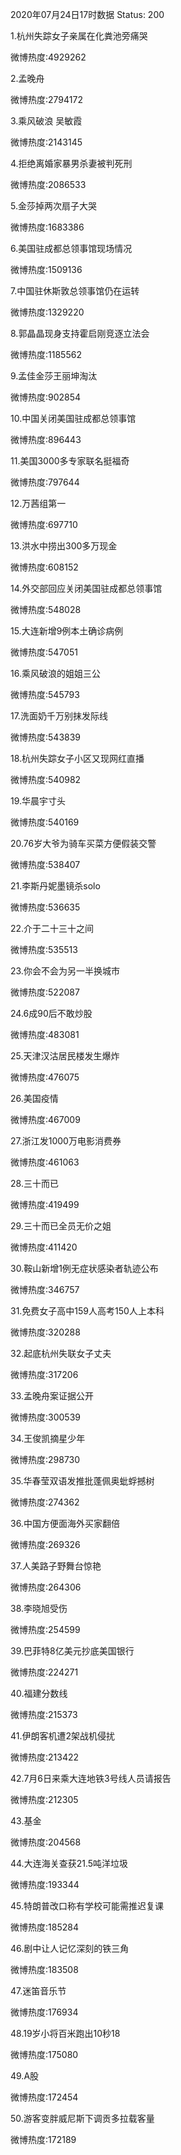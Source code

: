 2020年07月24日17时数据
Status: 200

1.杭州失踪女子亲属在化粪池旁痛哭

微博热度:4929262

2.孟晚舟

微博热度:2794172

3.乘风破浪 吴敏霞

微博热度:2143145

4.拒绝离婚家暴男杀妻被判死刑

微博热度:2086533

5.金莎掉两次扇子大哭

微博热度:1683386

6.美国驻成都总领事馆现场情况

微博热度:1509136

7.中国驻休斯敦总领事馆仍在运转

微博热度:1329220

8.郭晶晶现身支持霍启刚竞逐立法会

微博热度:1185562

9.孟佳金莎王丽坤淘汰

微博热度:902854

10.中国关闭美国驻成都总领事馆

微博热度:896443

11.美国3000多专家联名挺福奇

微博热度:797644

12.万茜组第一

微博热度:697710

13.洪水中捞出300多万现金

微博热度:608152

14.外交部回应关闭美国驻成都总领事馆

微博热度:548028

15.大连新增9例本土确诊病例

微博热度:547051

16.乘风破浪的姐姐三公

微博热度:545793

17.洗面奶千万别抹发际线

微博热度:543839

18.杭州失踪女子小区又现网红直播

微博热度:540982

19.华晨宇寸头

微博热度:540169

20.76岁大爷为骑车买菜方便假装交警

微博热度:538407

21.李斯丹妮墨镜杀solo

微博热度:536635

22.介于二十三十之间

微博热度:535513

23.你会不会为另一半换城市

微博热度:522087

24.6成90后不敢炒股

微博热度:483081

25.天津汉沽居民楼发生爆炸

微博热度:476075

26.美国疫情

微博热度:467009

27.浙江发1000万电影消费券

微博热度:461063

28.三十而已

微博热度:419499

29.三十而已全员无价之姐

微博热度:411420

30.鞍山新增1例无症状感染者轨迹公布

微博热度:346757

31.免费女子高中159人高考150人上本科

微博热度:320288

32.起底杭州失联女子丈夫

微博热度:317206

33.孟晚舟案证据公开

微博热度:300539

34.王俊凯摘星少年

微博热度:298730

35.华春莹双语发推批蓬佩奥蚍蜉撼树

微博热度:274362

36.中国方便面海外买家翻倍

微博热度:269326

37.人美路子野舞台惊艳

微博热度:264306

38.李晓旭受伤

微博热度:254599

39.巴菲特8亿美元抄底美国银行

微博热度:224271

40.福建分数线

微博热度:215373

41.伊朗客机遭2架战机侵扰

微博热度:213422

42.7月6日来乘大连地铁3号线人员请报告

微博热度:212305

43.基金

微博热度:204568

44.大连海关查获21.5吨洋垃圾

微博热度:193344

45.特朗普改口称有学校可能需推迟复课

微博热度:185284

46.剧中让人记忆深刻的铁三角

微博热度:183508

47.迷笛音乐节

微博热度:176934

48.19岁小将百米跑出10秒18

微博热度:175080

49.A股

微博热度:172454

50.游客变胖威尼斯下调贡多拉载客量

微博热度:172189

